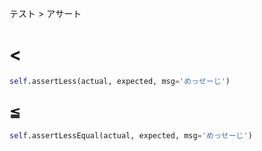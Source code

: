 テスト > アサート
# \<
```python
self.assertLess(actual, expected, msg='めっせーじ')
```

## ≦
```python
self.assertLessEqual(actual, expected, msg='めっせーじ')
```
